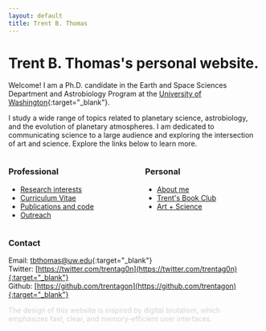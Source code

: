 ```yaml
---
layout: default
title: Trent B. Thomas
---
```

# Trent B. Thomas's personal website.

Welcome! I am a Ph.D. candidate in the Earth and Space Sciences Department and Astrobiology Program at the [University of Washington](https://ess.uw.edu/people/trent-thomas/){:target="_blank"}.

I study a wide range of topics related to planetary science, astrobiology, and the evolution of planetary atmospheres. I am dedicated to communicating science to a large audience and exploring the intersection of art and science. Explore the links below to learn more.

<div style="display: flex; justify-content: space-between;">
    <div style="flex: 1; margin-right: 20px;">
        <h3>Professional</h3>
        <ul>
            <li><a href="pages/research_interests.html">Research interests</a></li>
            <li><a href="assets/tthomas_cv.pdf" target="_blank">Curriculum Vitae</a></li>
            <li><a href="pages/publications_and_code.md">Publications and code</a></li>
            <li><a href="pages/outreach.md">Outreach</a></li>
        </ul>
    </div>
    <div style="flex: 1; margin-left: 20px;">
        <h3>Personal</h3>
        <ul>
            <li><a href="pages/about.md">About me</a></li>
            <li><a href="pages/trents_book_club.md">Trent's Book Club</a></li>
            <li><a href="pages/creative_coding.md">Art + Science</a></li>
        </ul>
    </div>
</div>

### Contact

Email: [tbthomas@uw.edu](mailto:tbthomas@uw.edu){:target="_blank"} \
Twitter: [https://twitter.com/trentag0n](https://twitter.com/trentag0n){:target="_blank"} \
Github: [https://github.com/trentagon](https://github.com/trentagon){:target="_blank"}

<div style="color: lightgray;">
    The design of this website is inspired by digital brutalism, which emphasizes fast, clear, and memory-efficient user interfaces.
</div>
